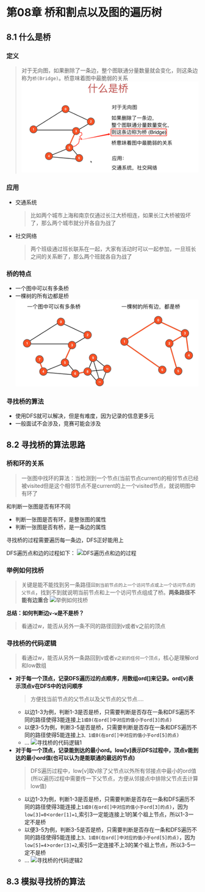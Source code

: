 # 第08章 桥和割点以及图的遍历树

## 8.1 什么是桥

### 定义
> 对于无向图，如果删除了一条边，整个图联通分量数量就会变化，则这条边称为`桥(Bridge)`。桥意味着图中最脆弱的关系
![什么是桥](images/第08章_桥和割点以及图的遍历树/什么是桥.png)

### 应用
+ 交通系统
  > 比如两个城市上海和南京仅通过长江大桥相连，如果长江大桥被毁坏了，那么两个城市就分开各自为战了
+ 社交网络
  > 两个班级通过班长联系在一起，大家有活动时可以一起参加，一旦班长之间的关系断了，那么两个班就各自为战了

### 桥的特点
+ 一个图中可以有多条桥
+ 一棵树的所有边都是桥
![桥的特点](images/第08章_桥和割点以及图的遍历树/桥的特点.png)

### 寻找桥的算法
+ 使用DFS就可以解决，但是有难度，因为记录的信息更多元
+ 一般面试不会涉及，竞赛可能会涉及

## 8.2 寻找桥的算法思路

### 桥和环的关系
> 一张图中找环的算法：当检测到一个节点(当前节点current)的相邻节点已经被visited但是这个相邻节点不是current的上一个visited节点，就说明图中有环了

和判断一张图是否有环不同
+ 判断一张图是否有环，是整张图的属性
+ 判断一张图是否有桥，是一条边的属性

寻找桥的过程需要遍历每一条边，DFS正好能用上

DFS遍历点和边的过程如下：
![DFS遍历点和边的过程](https://img.mukewang.com/szimg/5dfad9e7000119d317281080.jpg)

### 举例如何找桥
> 关键是能不能找到另一条路径`回到当前节点的上一个访问节点或上一个访问节点的父节点`，找到不到就说明当前节点和上一个访问节点组成了桥。**两条路径不能有边重合**
![举例如何找桥](https://img.mukewang.com/szimg/5dfadadb000153c217281080.jpg)

**总结：如何判断边`v-w`是不是桥？**
> 看通过w，能否从另外一条不同的路径回到v或者v之前的顶点

### 寻找桥的代码逻辑
> 看通过w，能否从另外一条路回到v或者`v之前的任何一个顶点`，核心是理解ord和low数组
+ **对于每一个顶点，记录DFS遍历过的点顺序，用数组ord[]来记录。ord[v]表示顶点v在DFS中的访问顺序**
  > 方便找当前节点的父节点以及父节点的父节点....
  + 以边1-3为例，判断1-3是否是桥，只需要判断是否存在一条和DFS遍历不同的路径使得3能连接上`1或0(在ord[]中对应的值小于ord[3]的点)`
  + 以便3-5为例，判断3-5是否是桥，只需要判断是否存在一条和DFS遍历不同的路径使得5能连接上`3、1或0(在ord[]中对应的值小于ord[5]的点)`
  + ...
  ![寻找桥的代码逻辑1](https://img1.sycdn.imooc.com/szimg/5dfadd470001f27c17281080.jpg)
+ **对于每一个顶点，记录能到达的最小ord。low[v]表示DFS过程中，顶点v能到达的最小ord值(也可以认为是能联通的最远的节点)**
  > DFS遍历过程中，low[v]取v除了父节点以外所有邻接点中最小的ord值(所以遍历过程中需要传一下父节点，方便从邻接点中排除父节点去计算low值)
  + 以边1-3为例，判断1-3是否是桥，只需要判断是否存在一条和DFS遍历不同的路径使得3能连接上`1或0(在ord[]中对应的值小于ord[3]的点)`，因为`low[3]=0`<`order[1]=1`,索引3一定能连接上1的某个祖上节点，所以1-3一定不是桥
  + 以便3-5为例，判断3-5是否是桥，只需要判断是否存在一条和DFS遍历不同的路径使得5能连接上`3、1或0(在ord[]中对应的值小于ord[5]的点)`，因为`low[5]=4`>`order[3]=2`,索引5一定连接不上3的某个祖上节点，所以3-5一定不是桥
  + ...
  ![寻找桥的代码逻辑2](https://img.mukewang.com/szimg/5dfade2f0001434417281080.jpg)

## 8.3 模拟寻找桥的算法
